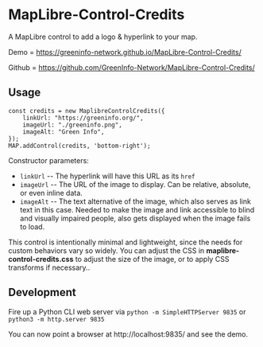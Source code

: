 # MapLibre-Control-Credits

A MapLibre control to add a logo & hyperlink to your map.

Demo = https://greeninfo-network.github.io/MapLibre-Control-Credits/

Github = https://github.com/GreenInfo-Network/MapLibre-Control-Credits/


## Usage

```
const credits = new MaplibreControlCredits({
    linkUrl: "https://greeninfo.org/",
    imageUrl: "./greeninfo.png",
    imageAlt: "Green Info",
});
MAP.addControl(credits, 'bottom-right');
```

Constructor parameters:

* `linkUrl` -- The hyperlink will have this URL as its `href`
* `imageUrl` -- The URL of the image to display. Can be relative, absolute, or even inline data.
* `imageAlt` -- The text alternative of the image, which also serves as link text in this case. Needed to make the image and link accessible to blind and visually impaired people, also gets displayed when the image fails to load.

This control is intentionally minimal and lightweight, since the needs for custom behaviors vary so widely. You can adjust the CSS in **maplibre-control-credits.css** to adjust the size of the image, or to apply CSS transforms if necessary..


## Development

Fire up a Python CLI web server via `python -m SimpleHTTPServer 9835` or `python3 -m http.server 9835`

You can now point a browser at http://localhost:9835/ and see the demo.
